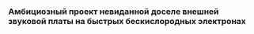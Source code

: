 ### Амбициозный проект невиданной доселе внешней звуковой платы на быстрых бескислородных электронах ###
